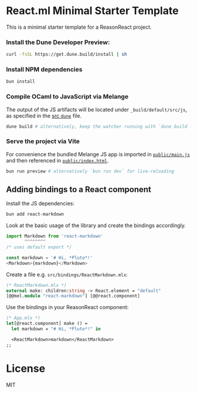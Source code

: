 # React.ml Minimal Starter Template

This is a minimal starter template for a ReasonReact project.

### Install the Dune Developer Preview:

```sh
curl -fsSL https://get.dune.build/install | sh
```

### Install NPM dependencies

```sh
bun install
```

### Compile OCaml to JavaScript via Melange

The output of the JS artifacts will be located under `_build/default/src/js`, as
specified in the [src `dune`](./src/dune) file.

```sh
dune build # alternatively, keep the watcher running with `dune build -w`
```

### Serve the project via Vite

For convenience the bundled Melange JS app is imported in
[`public/main.js`](./public/main.js) and then referenced in
[`public/index.html`](./public/index.html).

```sh
bun run preview # alternatively `bun run dev` for live-reloading
```

## Adding bindings to a React component

Install the JS dependencies:

```sh
bun add react-markdown
```

Look at the basic usage of the library and create the bindings accordingly.

```js
import Markdown from 'react-markdown'
       ^^^^^^^^
/* uses default export */

const markdown = '# Hi, *Pluto*!'
<Markdown>{markdown}</Markdown>
```

Create a file e.g. `src/bindings/ReactMarkdown.mlx`:

```ocaml
(* ReactMarkdown.mlx *)
external make: children:string -> React.element = "default"
[@@mel.module "react-markdown"] [@@react.component]
```

Use the bindings in your ReasonReact component:

```ocaml
(* App.mlx *)
let[@react.component] make () =
  let markdown = "# Hi, *Pluto*!" in

  <ReactMarkdown>markdown</ReactMarkdown>
;;
```

# License

MIT

